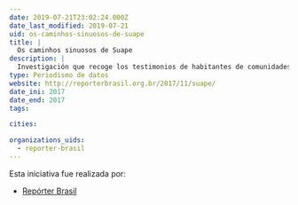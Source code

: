 ```yaml
---
date: 2019-07-21T23:02:24.000Z
date_last_modified: 2019-07-21
uid: os-caminhos-sinuosos-de-suape
title: |
  Os caminhos sinuosos de Suape
description: |
  Investigación que recoge los testimonios de habitantes de comunidades tradicionales de Pernambuco en Brasil que denuncian la construcción de un complejo industrial gestionado por el gobierno por violaciones de derechos humanos, como amenazas y expulsiones; las acusaciones llegaron a la ONU.
type: Periodismo de datos
website: http://reporterbrasil.org.br/2017/11/suape/
date_ini: 2017
date_end: 2017
tags:

cities: 

organizations_uids:
  - reporter-brasil
---
```


Esta iniciativa fue realizada por:

- [Repórter Brasil](/organizaciones/reporter-brasil)
